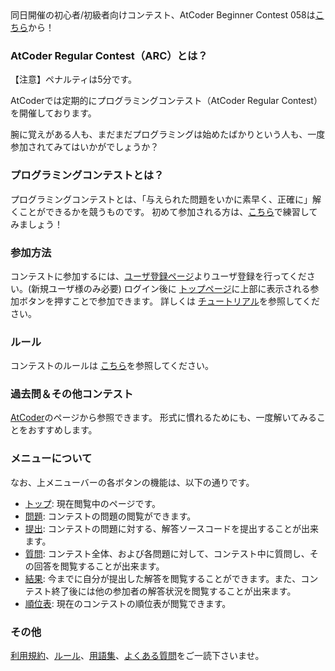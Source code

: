 
<div>

<span>

<span>

<section>
同日開催の初心者/初級者向けコンテスト、AtCoder Beginner Contest 058は<a href="https://atcoder.jp/contests/arc071//abc058.contest.atcoder.jp/">こちら</a>から！
</section>

### **AtCoder Regular Contest（ARC）とは？**

<section>

<p>
【注意】ペナルティは5分です。
    
</p>

<p>
AtCoderでは定期的にプログラミングコンテスト（AtCoder Regular Contest）を開催しております。
    
</p>

<p>
腕に覚えがある人も、まだまだプログラミングは始めたばかりという人も、一度参加されてみてはいかがでしょうか？
    
</p>

</section>

### **プログラミングコンテストとは？**

<section>

<p>
プログラミングコンテストとは、「与えられた問題をいかに素早く、正確に」解くことができるかを競うものです。
        初めて参加される方は、<a href="http://practice.contest.atcoder.jp/#">こちら</a>で練習してみましょう！
    
</p>

</section>

### **参加方法**

<section>

<p>
コンテストに参加するには、<a href="https://atcoder.jp/contests/arc071/register">ユーザ登録ページ</a>よりユーザ登録を行ってください。(新規ユーザ様のみ必要)
        ログイン後に <a href="https://atcoder.jp/contests/arc071/">トップページ</a>に上部に表示される参加ボタンを押すことで参加できます。
        詳しくは <a href="https://atcoder.jp/contests/arc071/tutorial">チュートリアル</a>を参照してください。
    
</p>

</section>

### **ルール**

<section>

<p>
コンテストのルールは <a href="https://atcoder.jp/contests/arc071/rules">こちら</a>を参照してください。
    
</p>

</section>

### **過去問＆その他コンテスト**

<section>

<p>
<a href="http://www.atcoder.jp">AtCoder</a>のページから参照できます。
        形式に慣れるためにも、一度解いてみることをおすすめします。
    
</p>

</section>

### **メニューについて**

<section>

<p>
なお、上メニューバーの各ボタンの機能は、以下の通りです。
    
</p>

<ul>

<li>
<a href="https://atcoder.jp/contests/arc071#">トップ</a>: 現在閲覧中のページです。
</li>

<li>
<a href="https://atcoder.jp/contests/arc071/assignments">問題</a>: コンテストの問題の閲覧ができます。
</li>

<li>
<a href="https://atcoder.jp/contests/arc071/submit">提出</a>: コンテストの問題に対する、解答ソースコードを提出することが出来ます。
</li>

<li>
<a href="https://atcoder.jp/contests/arc071/clarifications">質問</a>: コンテスト全体、および各問題に対して、コンテスト中に質問し、その回答を閲覧することが出来ます。
</li>

<li>
<a href="https://atcoder.jp/contests/arc071/submissions/me">結果</a>: 今までに自分が提出した解答を閲覧することができます。また、コンテスト終了後には他の参加者の解答状況を閲覧することが出来ます。
</li>

<li>
<a href="https://atcoder.jp/contests/arc071/standings">順位表</a>: 現在のコンテストの順位表が閲覧できます。
</li>

</ul>

</section>

### **その他**

<section>

<p>
<a href="https://atcoder.jp/contests/arc071/tos">利用規約</a>、<a href="https://atcoder.jp/contests/arc071/rules">ルール</a>、<a href="https://atcoder.jp/contests/arc071/glossary">用語集</a>、<a href="https://atcoder.jp/contests/arc071/faq">よくある質問</a>をご一読下さいませ。
    
</p>

</section>

</span>

</span>

</div>
